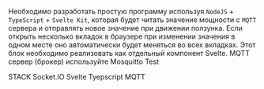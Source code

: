 Необходимо разработать простую программу используя ```NodeJS``` + ```TypeScript``` + ```Svelte Kit```, которая будет читать значение мощности c ```MQTT``` сервера и отправлять новое значение при движении ползунка. Если открыть несколько вкладок в браузере при изменении значения в одном месте оно автоматически будет меняться во всех вкладках. Этот блок необходимо реализовать как отдельный компонент Svelte. MQTT сервер (брокер) используйте Mosquitto Test

STACK 
  Socket.IO
  Svelte
  Tyepscript
  MQTT
